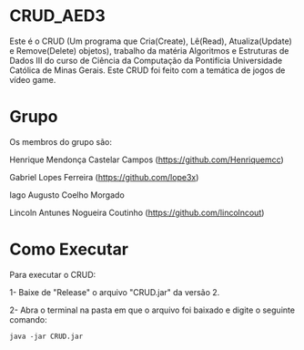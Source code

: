 # CRUD_AED3
Este é o CRUD (Um programa que Cria(Create), Lê(Read), Atualiza(Update) e Remove(Delete) objetos), trabalho da matéria Algoritmos e Estruturas de Dados III do curso de Ciência da Computação da Pontifícia Universidade Católica de Minas Gerais. Este CRUD foi feito com a temática de jogos de vídeo game.

# Grupo
Os membros do grupo são:

Henrique Mendonça Castelar Campos (https://github.com/Henriquemcc)

Gabriel Lopes Ferreira (https://github.com/lope3x)

Iago Augusto Coelho Morgado

Lincoln Antunes Nogueira Coutinho (https://github.com/lincolncout)

# Como Executar
Para executar o CRUD:

1- Baixe de "Release" o arquivo "CRUD.jar" da versão 2.

2- Abra o terminal na pasta em que o arquivo foi baixado e digite o seguinte comando:
```
java -jar CRUD.jar
```
